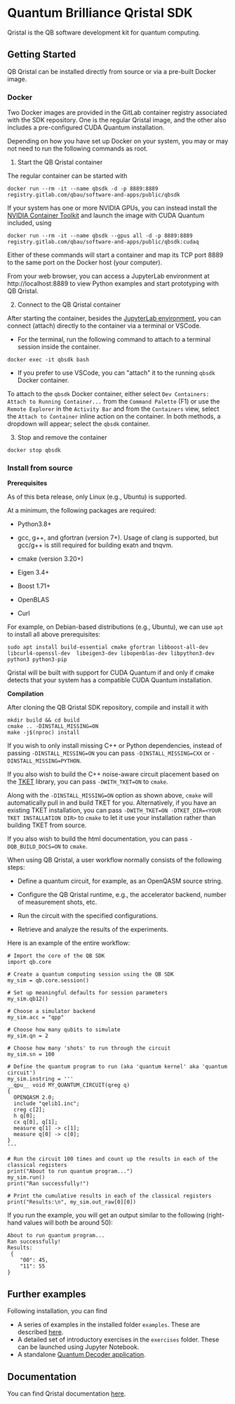 # Quantum Brilliance Qristal SDK

Qristal is the QB software development kit for quantum computing.

## Getting Started

QB Qristal can be installed directly from source or via a pre-built Docker image.

### Docker

Two Docker images are provided in the GitLab container registry associated with the SDK repository.  One is the regular Qristal image, and the other also includes a pre-configured CUDA Quantum installation.

Depending on how you have set up Docker on your system, you may or may not need to run the following commands as root.

1. Start the QB Qristal container

The regular container can be started with
```
docker run --rm -it --name qbsdk -d -p 8889:8889 registry.gitlab.com/qbau/software-and-apps/public/qbsdk
```
If your system has one or more NVIDIA GPUs, you can instead install the [NVIDIA Container Toolkit](https://github.com/NVIDIA/nvidia-docker) and launch the image with CUDA Quantum included, using
```
docker run --rm -it --name qbsdk --gpus all -d -p 8889:8889 registry.gitlab.com/qbau/software-and-apps/public/qbsdk:cudaq
```

Either of these commands will start a container and map its TCP port 8889 to the same port on the Docker host (your computer).

From your web browser, you can access a JupyterLab environment at http://localhost:8889 to view Python examples and start prototyping with QB Qristal.

2. Connect to the QB Qristal container

After starting the container, besides the [JupyterLab environment](http://localhost:8889), you can connect (attach) directly to the container via a terminal or VSCode.

- For the terminal, run the following command to attach to a terminal session inside the container.

```
docker exec -it qbsdk bash
```

- If you prefer to use VSCode, you can "attach" it to the  running `qbsdk` Docker container.

To attach to the `qbsdk` Docker container, either select `Dev Containers: Attach to Running Container...` from the `Command Palette` (F1) or use the `Remote Explorer` in the `Activity Bar` and from the `Containers` view, select the `Attach to Container` inline action on the container. In both methods, a dropdown will appear; select the `qbsdk` container.

3. Stop and remove the container

```
docker stop qbsdk
```

### Install from source

**Prerequisites**

As of this beta release, only Linux (e.g., Ubuntu) is supported.

At a minimum, the following packages are required:

- Python3.8+

- gcc, g++, and gfortran (version 7+).  Usage of clang is supported, but gcc/g++ is still required for building exatn and tnqvm.

- cmake (version 3.20+)

- Eigen 3.4+

- Boost 1.71+

- OpenBLAS

- Curl


For example, on Debian-based distributions (e.g., Ubuntu), we can use `apt` to install all above prerequisites:

```
sudo apt install build-essential cmake gfortran libboost-all-dev libcurl4-openssl-dev  libeigen3-dev libopenblas-dev libpython3-dev python3 python3-pip
```

Qristal will be built with support for CUDA Quantum if and only if cmake detects that your system has a compatible CUDA Quantum installation.

**Compilation**

<a name="compilation"></a>

After cloning the QB Qristal SDK repository, compile and install it with

```
mkdir build && cd build
cmake .. -DINSTALL_MISSING=ON
make -j$(nproc) install
```

If you wish to only install missing C++ or Python dependencies, instead of passing `-DINSTALL_MISSING=ON` you can pass `-DINSTALL_MISSING=CXX` or `-DINSTALL_MISSING=PYTHON`.

If you also wish to build the C++ noise-aware circuit placement based on the [TKET](https://github.com/CQCL/tket) library, you can pass `-DWITH_TKET=ON` to `cmake`.

Along with the `-DINSTALL_MISSING=ON` option as shown above, `cmake` will automatically pull in and build TKET for you.
Alternatively, if you have an existing TKET installation, you can pass `-DWITH_TKET=ON -DTKET_DIR=<YOUR TKET INSTALLATION DIR>` to `cmake` to let it use your installation rather than building TKET from source.  

If you also wish to build the html documentation, you can pass `-DQB_BUILD_DOCS=ON` to `cmake`.

When using QB Qristal, a user workflow normally consists of the following steps:

- Define a quantum circuit, for example, as an OpenQASM source string.

- Configure the QB Qristal runtime, e.g., the accelerator backend, number of measurement shots, etc.

- Run the circuit with the specified configurations.

- Retrieve and analyze the results of the experiments.

Here is an example of the entire workflow:

```
# Import the core of the QB SDK
import qb.core

# Create a quantum computing session using the QB SDK
my_sim = qb.core.session()

# Set up meaningful defaults for session parameters
my_sim.qb12()

# Choose a simulator backend
my_sim.acc = "qpp"

# Choose how many qubits to simulate
my_sim.qn = 2

# Choose how many 'shots' to run through the circuit
my_sim.sn = 100

# Define the quantum program to run (aka 'quantum kernel' aka 'quantum circuit')
my_sim.instring = '''
__qpu__ void MY_QUANTUM_CIRCUIT(qreg q)
{
  OPENQASM 2.0;
  include "qelib1.inc";
  creg c[2];
  h q[0];
  cx q[0], q[1];
  measure q[1] -> c[1];
  measure q[0] -> c[0];
}
'''

# Run the circuit 100 times and count up the results in each of the classical registers
print("About to run quantum program...")
my_sim.run()
print("Ran successfully!")

# Print the cumulative results in each of the classical registers
print("Results:\n", my_sim.out_raw[0][0])
```

If you run the example, you will get an output similar to the following (right-hand values will both be around 50):

```
About to run quantum program...
Ran successfully!
Results:
 {
    "00": 45,
    "11": 55
}
```

## Further examples ##

Following installation, you can find 

- A series of examples in the installed folder `examples`.  These are described [here](examples/README.md).
- A detailed set of introductory exercises in the `exercises` folder.  These can be launched using Jupyter Notebook.
- A standalone [Quantum Decoder application](docs/README_decoder.md).

## Documentation
You can find Qristal documentation [here](https://qristal.readthedocs.io/en/latest/).
